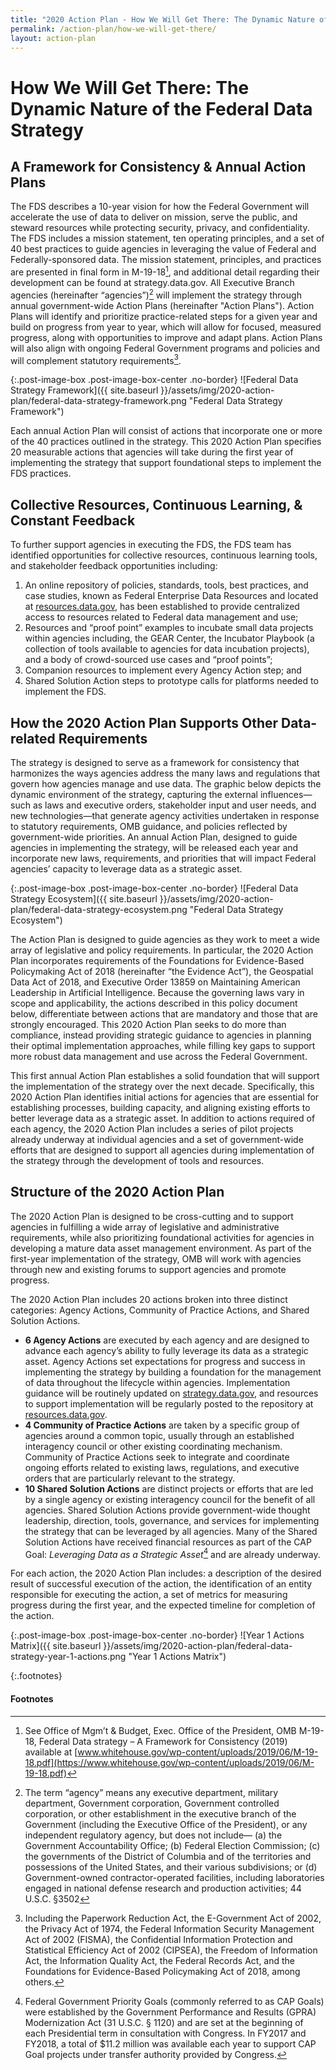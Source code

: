 ```yaml
---
title: "2020 Action Plan - How We Will Get There: The Dynamic Nature of the Federal Data Strategy"
permalink: /action-plan/how-we-will-get-there/
layout: action-plan
---
```


# How We Will Get There: The Dynamic Nature of the Federal Data Strategy

## A Framework for Consistency & Annual Action Plans 

The FDS describes a 10-year vision for how the Federal Government will accelerate the use of data to deliver on mission, serve the public, and steward resources while protecting security, privacy, and confidentiality. The FDS includes a mission statement, ten operating principles, and a set of 40 best practices to guide agencies in leveraging the value of Federal and Federally-sponsored data. The mission statement, principles, and practices are presented in final form in M-19-18[^1],  and additional detail regarding their development can be found at strategy.data.gov. All Executive Branch agencies (hereinafter “agencies”)[^2] will implement the strategy through annual government-wide Action Plans (hereinafter "Action Plans"). Action Plans will identify and prioritize practice-related steps for a given year and build on progress from year to year, which will allow for focused, measured progress, along with opportunities to improve and adapt plans. Action Plans will also align with ongoing Federal Government programs and policies and will complement statutory requirements[^3].

{:.post-image-box .post-image-box-center .no-border}
![Federal Data Strategy Framework]({{ site.baseurl }}/assets/img/2020-action-plan/federal-data-strategy-framework.png "Federal Data Strategy Framework")

Each annual Action Plan will consist of actions that incorporate one or more of the 40 practices outlined in the strategy. This 2020 Action Plan specifies 20 measurable actions that agencies will take during the first year of implementing the strategy that support foundational steps to implement the FDS practices.

## Collective Resources, Continuous Learning, & Constant Feedback
To further support agencies in executing the FDS, the FDS team has identified opportunities for collective resources, continuous learning tools, and stakeholder feedback opportunities including:
1.	An online repository of policies, standards, tools, best practices, and case studies, known as Federal Enterprise Data Resources and located at [resources.data.gov](https://resources.data.gov), has been established to provide centralized access to resources related to Federal data management and use;
2.	Resources and “proof point” examples to incubate small data projects within agencies including, the GEAR Center, the Incubator Playbook (a collection of tools available to agencies for data incubation projects), and a body of crowd-sourced use cases and “proof points”; 
3.	Companion resources to implement every Agency Action step; and 
4.	Shared Solution Action steps to prototype calls for platforms needed to implement the FDS. 

## How the 2020 Action Plan Supports Other Data-related Requirements
The strategy is designed to serve as a framework for consistency that harmonizes the ways agencies address the many laws and regulations that govern how agencies manage and use data. The graphic below depicts the dynamic environment of the strategy, capturing the external influences—such as laws and executive orders, stakeholder input and user needs, and new technologies—that generate agency activities undertaken in response to statutory requirements, OMB guidance, and policies reflected by government-wide priorities. An annual Action Plan, designed to guide agencies in implementing the strategy, will be released each year and incorporate new laws, requirements, and priorities that will impact Federal agencies’ capacity to leverage data as a strategic asset. 


{:.post-image-box .post-image-box-center .no-border}
![Federal Data Strategy Ecosystem]({{ site.baseurl }}/assets/img/2020-action-plan/federal-data-strategy-ecosystem.png "Federal Data Strategy Ecosystem")

The Action Plan is designed to guide agencies as they work to meet a wide array of legislative and policy requirements. In particular, the 2020 Action Plan incorporates requirements of the Foundations for Evidence-Based Policymaking Act of 2018 (hereinafter “the Evidence Act”), the Geospatial Data Act of 2018, and Executive Order 13859 on Maintaining American Leadership in Artificial Intelligence. Because the governing laws vary in scope and applicability, the actions described in this policy document below, differentiate between actions that are mandatory and those that are strongly encouraged. This 2020 Action Plan seeks to do more than compliance, instead providing strategic guidance to agencies in planning their optimal implementation approaches, while filling key gaps to support more robust data management and use across the Federal Government. 

This first annual Action Plan establishes a solid foundation that will support the implementation of the strategy over the next decade. Specifically, this 2020 Action Plan identifies initial actions for agencies that are essential for establishing processes, building capacity, and aligning existing efforts to better leverage data as a strategic asset. In addition to actions required of each agency, the 2020 Action Plan includes a series of pilot projects already underway at individual agencies and a set of government-wide efforts that are designed to support all agencies during implementation of the strategy through the development of tools and resources. 

## Structure of the 2020 Action Plan
The 2020 Action Plan is designed to be cross-cutting and to support agencies in fulfilling a wide array of legislative and administrative requirements, while also prioritizing foundational activities for agencies in developing a mature data asset management environment. As part of the first-year implementation of the strategy, OMB will work with agencies through new and existing forums to support agencies and promote progress. 

The 2020 Action Plan includes 20 actions broken into three distinct categories: Agency Actions, Community of Practice Actions, and Shared Solution Actions. 

* **6 Agency Actions** are executed by each agency and are designed to advance each agency’s ability to fully leverage its data as a strategic asset. Agency Actions set expectations for progress and success in implementing the strategy by building a foundation for the management of data throughout the lifecycle within agencies.  Implementation guidance will be routinely updated on [strategy.data.gov](https://strategy.data.gov), and resources to support implementation will be regularly posted to the repository at [resources.data.gov](https://resources.data.gov). 
* **4 Community of Practice Actions** are taken by a specific group of agencies around a common topic, usually through an established interagency council or other existing coordinating mechanism. Community of Practice Actions seek to integrate and coordinate ongoing efforts related to existing laws, regulations, and executive orders that are particularly relevant to the strategy.
* **10 Shared Solution Actions** are distinct projects or efforts that are led by a single agency or existing interagency council for the benefit of all agencies. Shared Solution Actions provide government-wide thought leadership, direction, tools, governance, and services for implementing the strategy that can be leveraged by all agencies. Many of the Shared Solution Actions have received financial resources as part of the CAP Goal: *Leveraging Data as a Strategic Asset*[^4] and are already underway.

For each action, the 2020 Action Plan includes: a description of the desired result of successful execution of the action, the identification of an entity responsible for executing the action, a set of metrics for measuring progress during the first year, and the expected timeline for completion of the action. 

{:.post-image-box .post-image-box-center .no-border}
![Year 1 Actions Matrix]({{ site.baseurl }}/assets/img/2020-action-plan/federal-data-strategy-year-1-actions.png "Year 1 Actions Matrix")


{:.footnotes}
#### Footnotes
[^1]: See Office of Mgm’t & Budget, Exec. Office of the President, OMB M-19-18, Federal Data strategy – A Framework for Consistency (2019) available at [www.whitehouse.gov/wp-content/uploads/2019/06/M-19-18.pdf](https://www.whitehouse.gov/wp-content/uploads/2019/06/M-19-18.pdf)
[^2]: The term “agency” means any executive department, military department, Government corporation, Government controlled corporation, or other establishment in the executive branch of the Government (including the Executive Office of the President), or any independent regulatory agency, but does not include— (a) the Government Accountability Office; (b) Federal Election Commission; (c) the governments of the District of Columbia and of the territories and possessions of the United States, and their various subdivisions; or (d) Government-owned contractor-operated facilities, including laboratories engaged in national defense research and production activities; 44 U.S.C. §3502
[^3]: Including the Paperwork Reduction Act, the E-Government Act of 2002, the Privacy Act of 1974, the Federal Information Security Management Act of 2002 (FISMA), the Confidential Information Protection and Statistical Efficiency Act of 2002 (CIPSEA), the Freedom of Information Act, the Information Quality Act, the Federal Records Act, and the Foundations for Evidence-Based Policymaking Act of 2018, among others.
[^4]: Federal Government Priority Goals (commonly referred to as CAP Goals) were established by the Government Performance and Results (GPRA) Modernization Act (31 U.S.C. § 1120) and are set at the beginning of each Presidential term in consultation with Congress. In FY2017 and FY2018, a total of $11.2 million was available each year to support CAP Goal projects under transfer authority provided by Congress.
